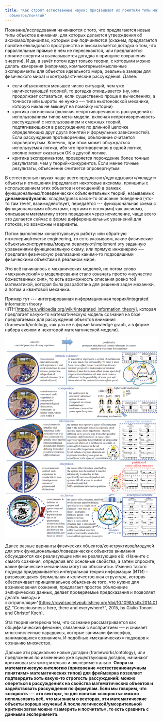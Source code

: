 ```yaml
---
title: 'Как строят естественные науки: присваивают их понятиям типы математических
  объектов/понятий'
---
```


Познание/исследования начинаются с того, что предлагаются новые типы
объектов внимания, для которых делаются утверждения об
аксиомах/принципах, которым они подчиняются (скажем, предлагается
понятие евклидового пространства и высказывается догадка о том, что
параллельные прямые в нём не пересекаются, или предлагается понятие
энергии и высказывается догадка о принципе сохранения энергии). И да, в
зачёт потом идут только теории, с которыми можно делать измерения
(например, компьютерные/мысленные эксперименты для объектов идеального
мира, реальные замеры для физического мира) и контрафактические
рассуждения. Далее:

-   если объясняется меньшее число ситуаций, чем уже наличествующей
    теорией, то догадка откидывается (ну, или продолжает оставаться,
    если существенно проще в вычислениях, а точности или широты не
    нужно --- типа ньютоновской механики, которую никак не выкинут на
    помойку истории)
-   критика логическая (включая непротиворечивость рассуждений с
    использованием типов мета-модели, включая непротиворечивость
    рассуждений с использованием и смежных теорий, подтягивающихся в
    рассуждениях по длинной цепочке определяющих друг друга понятий и
    формульных зависимостей). Если рассуждения противоречивы, объяснение
    считается опровергнутым. Конечно, при этом может обсуждаться
    используемая логика, ибо что противоречиво в одной логике, вполне
    может оказаться ОК в другой логике.
-   критика экспериментом, проверяется порождение более точных
    результатов, чем у теорий-конкурентов. Если менее точные результаты,
    объяснение считается опровергнутым.

В естественных науках чаще всего предлагают/«догадывают»/«кладут»
объекты и отношения (предлагают некоторые аксиомы, принципы с
использованием этих объектов и отношений) в рамках
функциональных/поведенческих объяснительных теорий, называемых
**динамики/dynamic**: кладём/guess какое-то описание поведения (что-то
там течёт, взаимодействует, передаётся --- функциональная схема с
функциональными объектами, портами и потоками) как аксиомы, описываем
математику этого поведения через исчисление, чаще всего это делается
сейчас в форме дифференциальных уравнений для потоков, но возможны и
варианты.

Потом выполняем концептуальную работу: или обратную инженерию/reverse
engineering, то есть указываем, какие физические
объекты/конструктивы/модули реализуют/implement эту заданную уравнениями
функциональную схему, или прямую инженерию --- предлагая физическую
реализацию какими-то подходящими физическими объектами в реальном мире.

Это всё начиналось с механических моделей, но потом слово «механический»
в моделировании стало означать просто «неучастие божественных сил», то
есть возможность описания ровно той математикой, которая была
разработана для решения задач механики, а потом и квантовой механики.

Пример тут --- интегрированная информационная теория/integrated
information theory
(IIT)^[<https://en.wikipedia.org/wiki/Integrated_information_theory>],
которая предлагает какую-то математическую модель сознания на базе
предлагаемых для рассуждения объектов внимания (framework/ontology, как
раз не в форме knowledge graph, а в форме набора аксиом и некоторой
математической модели).


![](04-how-natural-sciences-are-built-they-assign-types-of-mathematical-objects-concepts-to-their-concepts-29.jpeg)


Далее разные варианты физических объектов/конструктивов/модулей для этих
функциональных/поведенческих объектов внимания обсуждаются как
реализующие или не реализующие её: «Начните с самого сознания, определив
его основные свойства, а затем спросите, какие физические механизмы
могут их объяснить». Именно такого подхода придерживается интегральная
теория информации (ИТИ) - развивающаяся формальная и количественная
структура, которая обеспечивает принципиальное объяснение того, что
нужно для возникновения сознания, предлагает простое объяснение
эмпирических данных, делает проверяемые предсказания и позволяет делать
выводы и
экстраполяции^[<https://royalsocietypublishing.org/doi/10.1098/rstb.2014.0167>,
\"Consciousness: here, there and everywhere?\", 2015, by Giulio Tononi
and Christof Koch].

Эта теория интересна тем, что сознание рассматривается как
общефизический феномен, связанный с восприятием --- и снимает
многочисленные парадоксы, которые занимали философов, занимающихся
сознанием. И подобных «механических» подходов к сознанию множество.

Дальше эти радикально новые догадки (frameworks/ontology), или
предложения по изменению уже существующих догадок, начинают
критиковаться умозрительно и экспериментально. **Опора на математическую
онтологию (присвоение «естественнонаучным понятиям»** **математических**
**типов) для фреймворка позволяет подтвердить хоть какую-то строгость
рассуждений: можно опереться в рассуждениях на свойства математических
объектов и задействовать рассуждения по формулам. Если мы говорим, что**
**«скорость ---** **это вектор», то для** **понятия «скорость»** **можно
использовать всё, что мы знаем о векторах, эти математические объекты
хорошо изучены!** **А после логической/умозрительной критики затем можно
«замерить и посчитать», то есть сравнить с данными эксперимента.**
